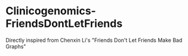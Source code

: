 # Clinicogenomics-FriendsDontLetFriends
Directly inspired from Chenxin Li's "Friends Don't Let Friends Make Bad Graphs"
